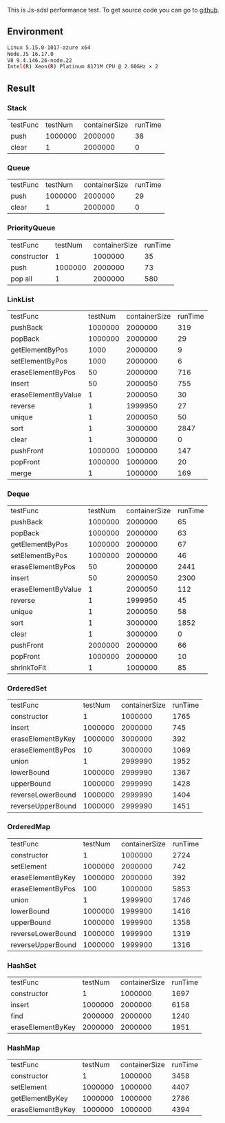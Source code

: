 This is Js-sdsl performance test. To get source code you can go to [github](https://github.com/js-sdsl/js-sdsl/tree/main/performance).

## Environment

```bash
Linux 5.15.0-1017-azure x64
Node.JS 16.17.0
V8 9.4.146.26-node.22
Intel(R) Xeon(R) Platinum 8171M CPU @ 2.60GHz × 2
```

## Result

### Stack

<table>
  <tr>
    <td>testFunc</td>
    <td>testNum</td>
    <td>containerSize</td>
    <td>runTime</td>
  </tr>
  <tr>
    <td>push</td>
    <td>1000000</td>
    <td>2000000</td>
    <td>38</td>
  </tr>
  <tr>
    <td>clear</td>
    <td>1</td>
    <td>2000000</td>
    <td>0</td>
  </tr>
</table>

### Queue

<table>
  <tr>
    <td>testFunc</td>
    <td>testNum</td>
    <td>containerSize</td>
    <td>runTime</td>
  </tr>
  <tr>
    <td>push</td>
    <td>1000000</td>
    <td>2000000</td>
    <td>29</td>
  </tr>
  <tr>
    <td>clear</td>
    <td>1</td>
    <td>2000000</td>
    <td>0</td>
  </tr>
</table>

### PriorityQueue

<table>
  <tr>
    <td>testFunc</td>
    <td>testNum</td>
    <td>containerSize</td>
    <td>runTime</td>
  </tr>
  <tr>
    <td>constructor</td>
    <td>1</td>
    <td>1000000</td>
    <td>35</td>
  </tr>
  <tr>
    <td>push</td>
    <td>1000000</td>
    <td>2000000</td>
    <td>73</td>
  </tr>
  <tr>
    <td>pop all</td>
    <td>1</td>
    <td>2000000</td>
    <td>580</td>
  </tr>
</table>

### LinkList

<table>
  <tr>
    <td>testFunc</td>
    <td>testNum</td>
    <td>containerSize</td>
    <td>runTime</td>
  </tr>
  <tr>
    <td>pushBack</td>
    <td>1000000</td>
    <td>2000000</td>
    <td>319</td>
  </tr>
  <tr>
    <td>popBack</td>
    <td>1000000</td>
    <td>2000000</td>
    <td>29</td>
  </tr>
  <tr>
    <td>getElementByPos</td>
    <td>1000</td>
    <td>2000000</td>
    <td>9</td>
  </tr>
  <tr>
    <td>setElementByPos</td>
    <td>1000</td>
    <td>2000000</td>
    <td>6</td>
  </tr>
  <tr>
    <td>eraseElementByPos</td>
    <td>50</td>
    <td>2000000</td>
    <td>716</td>
  </tr>
  <tr>
    <td>insert</td>
    <td>50</td>
    <td>2000050</td>
    <td>755</td>
  </tr>
  <tr>
    <td>eraseElementByValue</td>
    <td>1</td>
    <td>2000050</td>
    <td>30</td>
  </tr>
  <tr>
    <td>reverse</td>
    <td>1</td>
    <td>1999950</td>
    <td>27</td>
  </tr>
  <tr>
    <td>unique</td>
    <td>1</td>
    <td>2000050</td>
    <td>50</td>
  </tr>
  <tr>
    <td>sort</td>
    <td>1</td>
    <td>3000000</td>
    <td>2847</td>
  </tr>
  <tr>
    <td>clear</td>
    <td>1</td>
    <td>3000000</td>
    <td>0</td>
  </tr>
  <tr>
    <td>pushFront</td>
    <td>1000000</td>
    <td>1000000</td>
    <td>147</td>
  </tr>
  <tr>
    <td>popFront</td>
    <td>1000000</td>
    <td>1000000</td>
    <td>20</td>
  </tr>
  <tr>
    <td>merge</td>
    <td>1</td>
    <td>1000000</td>
    <td>169</td>
  </tr>
</table>

### Deque

<table>
  <tr>
    <td>testFunc</td>
    <td>testNum</td>
    <td>containerSize</td>
    <td>runTime</td>
  </tr>
  <tr>
    <td>pushBack</td>
    <td>1000000</td>
    <td>2000000</td>
    <td>65</td>
  </tr>
  <tr>
    <td>popBack</td>
    <td>1000000</td>
    <td>2000000</td>
    <td>63</td>
  </tr>
  <tr>
    <td>getElementByPos</td>
    <td>1000000</td>
    <td>2000000</td>
    <td>67</td>
  </tr>
  <tr>
    <td>setElementByPos</td>
    <td>1000000</td>
    <td>2000000</td>
    <td>46</td>
  </tr>
  <tr>
    <td>eraseElementByPos</td>
    <td>50</td>
    <td>2000000</td>
    <td>2441</td>
  </tr>
  <tr>
    <td>insert</td>
    <td>50</td>
    <td>2000050</td>
    <td>2300</td>
  </tr>
  <tr>
    <td>eraseElementByValue</td>
    <td>1</td>
    <td>2000050</td>
    <td>112</td>
  </tr>
  <tr>
    <td>reverse</td>
    <td>1</td>
    <td>1999950</td>
    <td>45</td>
  </tr>
  <tr>
    <td>unique</td>
    <td>1</td>
    <td>2000050</td>
    <td>58</td>
  </tr>
  <tr>
    <td>sort</td>
    <td>1</td>
    <td>3000000</td>
    <td>1852</td>
  </tr>
  <tr>
    <td>clear</td>
    <td>1</td>
    <td>3000000</td>
    <td>0</td>
  </tr>
  <tr>
    <td>pushFront</td>
    <td>2000000</td>
    <td>2000000</td>
    <td>66</td>
  </tr>
  <tr>
    <td>popFront</td>
    <td>1000000</td>
    <td>2000000</td>
    <td>10</td>
  </tr>
  <tr>
    <td>shrinkToFit</td>
    <td>1</td>
    <td>1000000</td>
    <td>85</td>
  </tr>
</table>

### OrderedSet

<table>
  <tr>
    <td>testFunc</td>
    <td>testNum</td>
    <td>containerSize</td>
    <td>runTime</td>
  </tr>
  <tr>
    <td>constructor</td>
    <td>1</td>
    <td>1000000</td>
    <td>1765</td>
  </tr>
  <tr>
    <td>insert</td>
    <td>1000000</td>
    <td>2000000</td>
    <td>745</td>
  </tr>
  <tr>
    <td>eraseElementByKey</td>
    <td>1000000</td>
    <td>3000000</td>
    <td>392</td>
  </tr>
  <tr>
    <td>eraseElementByPos</td>
    <td>10</td>
    <td>3000000</td>
    <td>1069</td>
  </tr>
  <tr>
    <td>union</td>
    <td>1</td>
    <td>2999990</td>
    <td>1952</td>
  </tr>
  <tr>
    <td>lowerBound</td>
    <td>1000000</td>
    <td>2999990</td>
    <td>1367</td>
  </tr>
  <tr>
    <td>upperBound</td>
    <td>1000000</td>
    <td>2999990</td>
    <td>1428</td>
  </tr>
  <tr>
    <td>reverseLowerBound</td>
    <td>1000000</td>
    <td>2999990</td>
    <td>1404</td>
  </tr>
  <tr>
    <td>reverseUpperBound</td>
    <td>1000000</td>
    <td>2999990</td>
    <td>1451</td>
  </tr>
</table>

### OrderedMap

<table>
  <tr>
    <td>testFunc</td>
    <td>testNum</td>
    <td>containerSize</td>
    <td>runTime</td>
  </tr>
  <tr>
    <td>constructor</td>
    <td>1</td>
    <td>1000000</td>
    <td>2724</td>
  </tr>
  <tr>
    <td>setElement</td>
    <td>1000000</td>
    <td>2000000</td>
    <td>742</td>
  </tr>
  <tr>
    <td>eraseElementByKey</td>
    <td>1000000</td>
    <td>2000000</td>
    <td>392</td>
  </tr>
  <tr>
    <td>eraseElementByPos</td>
    <td>100</td>
    <td>1000000</td>
    <td>5853</td>
  </tr>
  <tr>
    <td>union</td>
    <td>1</td>
    <td>1999900</td>
    <td>1746</td>
  </tr>
  <tr>
    <td>lowerBound</td>
    <td>1000000</td>
    <td>1999900</td>
    <td>1416</td>
  </tr>
  <tr>
    <td>upperBound</td>
    <td>1000000</td>
    <td>1999900</td>
    <td>1358</td>
  </tr>
  <tr>
    <td>reverseLowerBound</td>
    <td>1000000</td>
    <td>1999900</td>
    <td>1319</td>
  </tr>
  <tr>
    <td>reverseUpperBound</td>
    <td>1000000</td>
    <td>1999900</td>
    <td>1316</td>
  </tr>
</table>

### HashSet

<table>
  <tr>
    <td>testFunc</td>
    <td>testNum</td>
    <td>containerSize</td>
    <td>runTime</td>
  </tr>
  <tr>
    <td>constructor</td>
    <td>1</td>
    <td>1000000</td>
    <td>1697</td>
  </tr>
  <tr>
    <td>insert</td>
    <td>1000000</td>
    <td>2000000</td>
    <td>6158</td>
  </tr>
  <tr>
    <td>find</td>
    <td>2000000</td>
    <td>2000000</td>
    <td>1240</td>
  </tr>
  <tr>
    <td>eraseElementByKey</td>
    <td>2000000</td>
    <td>2000000</td>
    <td>1951</td>
  </tr>
</table>

### HashMap

<table>
  <tr>
    <td>testFunc</td>
    <td>testNum</td>
    <td>containerSize</td>
    <td>runTime</td>
  </tr>
  <tr>
    <td>constructor</td>
    <td>1</td>
    <td>1000000</td>
    <td>3458</td>
  </tr>
  <tr>
    <td>setElement</td>
    <td>1000000</td>
    <td>1000000</td>
    <td>4407</td>
  </tr>
  <tr>
    <td>getElementByKey</td>
    <td>1000000</td>
    <td>1000000</td>
    <td>2786</td>
  </tr>
  <tr>
    <td>eraseElementByKey</td>
    <td>1000000</td>
    <td>1000000</td>
    <td>4394</td>
  </tr>
</table>
